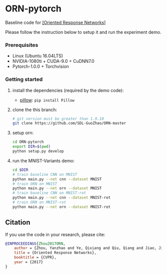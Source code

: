 # ORN-pytorch
Baseline code for [[Oriented Response Networks]](https://arxiv.org/pdf/1701.01833)

Please follow the instruction below to setup it and run the experiment demo.

### Prerequisites
* Linux (Ubuntu 16.04LTS)
* NVIDIA-1080ti + CUDA-9.0 + CuDNN7.0
* Pytorch-1.0.0 + Torchvision

### Getting started
1. install the dependencies (required by the demo code):
    * [pillow](https://python-pillow.org): `pip install Pillow`

2. clone the this branch: 

    ```bash
    # git version must be greater than 1.9.10
    git clone https://github.com/SDL-GuoZhao/ORN-master
    ```

3. setup orn:

    ```bash
    cd ORN-pytorch
    export DIR=$(pwd)
    python setup.py develop
    ```

4. run the MNIST-Variants demo:

    ```bash
    cd $DIR
    # train baseline CNN on MNIST
    python main.py --net cnn --dataset MNIST
    # train ORN on MNIST
    python main.py --net orn --dataset MNIST
    # train baseline CNN on MNIST-rot
    python main.py --net cnn --dataset MNIST-rot
    # train ORN on MNIST-rot
    python main.py --net orn --dataset MNIST-rot
    ```
  
## Citation 
If you use the code in your research, please cite:
```bibtex
@INPROCEEDINGS{Zhou2017ORN,
    author = {Zhou, Yanzhao and Ye, Qixiang and Qiu, Qiang and Jiao, Jianbin},
    title = {Oriented Response Networks},
    booktitle = {CVPR},
    year = {2017}
}
```   
